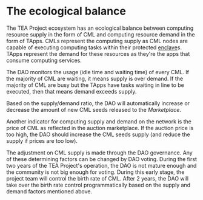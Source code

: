 # The ecological balance

The TEA Project ecosystem has an ecological balance between computing resource supply in the form of CML and computing resource demand in the form of TApps. CMLs represent the computing supply as CML nodes are capable of executing computing tasks within their protected [enclave](enclave.md)s. TApps represent the demand for these resources as they're the apps that consume computing services. 

The DAO monitors the usage (idle time and waiting time) of every CML. If the majority of CML are waiting, it means supply is over demand. If the majority of CML are busy but the TApps have tasks waiting in line to be executed, then that means demand exceeds supply.

Based on the supply/demand ratio, the DAO will automatically increase or decrease the amount of new CML seeds released to the *Marketplace*. 

Another indicator for computing supply and demand on the network is the price of CML as reflected in the auction marketplace. If the auction price is too high, the DAO should increase the CML seeds supply (and reduce the supply if prices are too low).

The adjustment on CML supply is made through the DAO governance. Any of these determining factors can be changed by DAO voting. During the first two years of the TEA Project's operation, the DAO is not mature enough and the community is not big enough for voting. During this early stage, the project team will control the birth rate of CML. After 2 years, the DAO will take over the birth rate control programmatically based on the supply and demand factors mentioned above.
